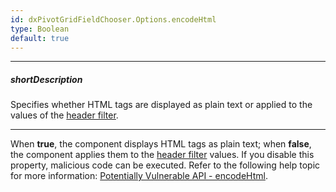 ```yaml
---
id: dxPivotGridFieldChooser.Options.encodeHtml
type: Boolean
default: true
---
```

---
##### shortDescription
Specifies whether HTML tags are displayed as plain text or applied to the values of the [header filter](/Documentation/ApiReference/UI_Components/dxPivotGridFieldChooser/Configuration/headerFilter/).

---
When **true**, the component displays HTML tags as plain text; when **false**, the component applies them to the [header filter](/Documentation/ApiReference/UI_Components/dxPivotGridFieldChooser/Configuration/headerFilter/) values. If you disable this property, malicious code can be executed. Refer to the following help topic for more information: [Potentially Vulnerable API - encodeHtml](/concepts/Common/Security%20Considerations/20%20HTML%20Encoding/30%20Potentially%20Vulnerable%20API/encodeHtml.md '/Documentation/Guide/Common/Security_Considerations/#HTML_Encoding/Potentially_Vulnerable_API/encodeHtml').